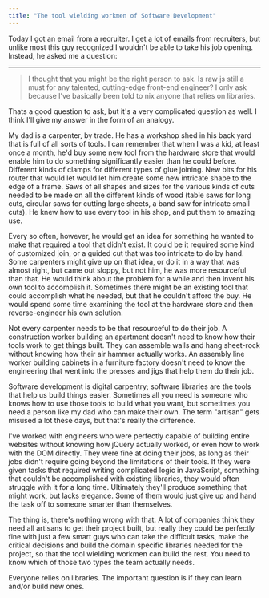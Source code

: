 ```yaml
---
title: "The tool wielding workmen of Software Development"
---
```


Today I got an email from a recruiter.  I get a lot of emails from recruiters, but unlike most this guy recognized I wouldn't be able to take his job opening.  Instead, he asked me a question:

---

> I thought that you might be the right person to ask.  Is raw js still a must for any talented, cutting-edge front-end engineer?  I only ask because I’ve basically been told to nix anyone that relies on libraries.

Thats a good question to ask, but it's a very complicated question as well.  I think I'll give my answer in the form of an analogy.

My dad is a carpenter, by trade.  He has a workshop shed in his back yard that is full of all sorts of tools.  I can remember that when I was a kid, at least once a month, he'd buy some new tool from the hardware store that would enable him to do something significantly easier than he could before.  Different kinds of clamps for different types of glue joining.  New bits for his router that would let would let him create some new intricate shape to the edge of a frame.  Saws of all shapes and sizes for the various kinds of cuts needed to be made on all the different kinds of wood (table saws for long cuts, circular saws for cutting large sheets, a band saw for intricate small cuts).  He knew how to use every tool in his shop, and put them to amazing use.

Every so often, however, he would get an idea for something he wanted to make that required a tool that didn't exist.  It could be it required some kind of customized join, or a guided cut that was too intricate to do by hand. Some carpenters might give up on that idea, or do it in a way that was almost right, but came out sloppy, but not him, he was more resourceful than that. He would think about the problem for a while and then invent his own tool to accomplish it. Sometimes there might be an existing tool that could accomplish what he needed, but that he couldn't afford the buy. He would spend some time examining the tool at the hardware store and then reverse-engineer his own solution.

Not every carpenter needs to be that resourceful to do their job.  A construction worker building an apartment doesn't need to know how their tools work to get things built. They can assemble walls and hang sheet-rock without knowing how their air hammer actually works. An assembly line worker building cabinets in a furniture factory doesn't need to know the engineering that went into the presses and jigs that help them do their job.

Software development is digital carpentry; software libraries are the tools that help us build things easier.  Sometimes all you need is someone who knows how to use those tools to build what you want, but sometimes you need a person like my dad who can make their own.  The term "artisan" gets misused a lot these days, but that's really the difference.

I've worked with engineers who were perfectly capable of building entire websites without knowing how jQuery actually worked, or even how to work with the DOM directly.  They were fine at doing their jobs, as long as their jobs didn't require going beyond the limitations of their tools.  If they were given tasks that required writing complicated logic in JavaScript, something that couldn't be accomplished with existing libraries, they would often struggle with it for a long time. Ultimately they'll produce something that might work, but lacks elegance. Some of them would just give up and hand the task off to someone smarter than themselves.

The thing is, there's nothing wrong with that.  A lot of companies think they need all artisans to get their project built, but really they could be perfectly fine with just a few smart guys who can take the difficult tasks, make the critical decisions and build the domain specific libraries needed for the project, so that the tool wielding workmen can build the rest.  You need to know which of those two types the team actually needs.

Everyone relies on libraries. The important question is if they can learn and/or build new ones.